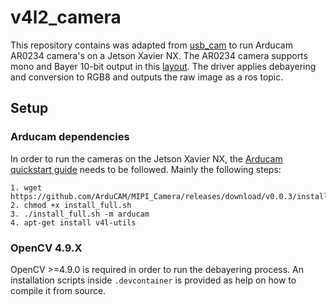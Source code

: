 # v4l2_camera
This repository contains was adapted from [usb_cam](https://github.com/ros-drivers/usb_cam) to run Arducam AR0234 camera's on a Jetson Xavier NX. The AR0234 camera supports mono and Bayer 10-bit output in this [layout](https://www.kernel.org/doc/html/v4.9/media/uapi/v4l/pixfmt-srggb10.html). The driver applies debayering and conversion to RGB8 and outputs the raw image as a ros topic.

## Setup
### Arducam dependencies
In order to run the cameras on the Jetson Xavier NX, the [Arducam quickstart guide](https://docs.arducam.com/Nvidia-Jetson-Camera/Jetvariety-Camera/Quick-Start-Guide/) needs to be followed. Mainly the following steps:

```
1. wget https://github.com/ArduCAM/MIPI_Camera/releases/download/v0.0.3/install_full.sh
2. chmod +x install_full.sh
3. ./install_full.sh -m arducam
4. apt-get install v4l-utils
```

### OpenCV 4.9.X
OpenCV >=4.9.0 is required in order to run the debayering process. An installation scripts inside `.devcontainer` is provided as help on how to compile it from source.
